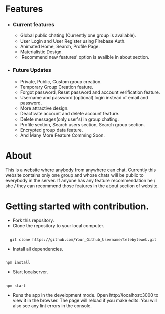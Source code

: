 # Features
- ### Current features
    - Global public chating (Currently one group is available).
    - User Login and User Register using Firebase Auth.
    - Animated Home, Search, Profile Page.
    - Materialistic Design.
    - 'Recommend new features' option is availble in about section.
- ### Future Updates
    - Private, Public, Custom group creation.
    - Temporary Group Creation feature.
    - Forgot password, Reset password and account verification feature.
    - Username and password (optional) login instead of email and password.
    - More attractive design.
    - Deactivate account and delete account feature.
    - Delete messages(only user's) in group chating.
    - Profile section, Search users section, Search group section.
    - Encrypted group data feature.
    - And Many More Feature Comming Soon.

# About
This is a website where anybody from anywhere can chat. Currently this website contains only one group and whose chats will be public to everybody in the server.
If anyone has any feature recommendation he / she / they can recommend those features in the about section of website.

# Getting started with contribution.
- Fork this repository.
- Clone the repository to your local computer.
<code>
  git clone https://github.com/Your_Github_Username/telebyteweb.git
</code>

- Install all dependencies.
<code>
npm install
</code>

- Start localserver.
<code>
npm start
</code>

- Runs the app in the development mode. Open http://localhost:3000 to view it in the browser. The page will reload if you make edits. You will also see any lint errors in the console.
